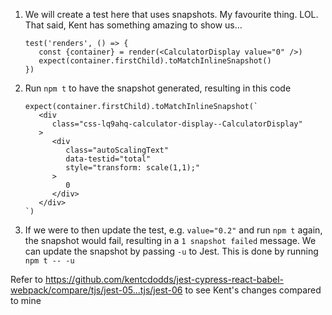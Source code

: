 1. We will create a test here that uses snapshots. My favourite thing. LOL. That
   said, Kent has something amazing to show us...

   ```
   test('renders', () => {
      const {container} = render(<CalculatorDisplay value="0" />)
      expect(container.firstChild).toMatchInlineSnapshot()
   })
   ```

1. Run `npm t` to have the snapshot generated, resulting in this code

   ```
   expect(container.firstChild).toMatchInlineSnapshot(`
      <div
         class="css-lq9ahq-calculator-display--CalculatorDisplay"
      >
         <div
            class="autoScalingText"
            data-testid="total"
            style="transform: scale(1,1);"
         >
            0
         </div>
      </div>
   `)
   ```

1. If we were to then update the test, e.g. `value="0.2"` and run `npm t` again,
   the snapshot would fail, resulting in a `1 snapshot failed` message. We can
   update the snapshot by passing `-u` to Jest. This is done by running
   `npm t -- -u`

Refer to
https://github.com/kentcdodds/jest-cypress-react-babel-webpack/compare/tjs/jest-05...tjs/jest-06
to see Kent's changes compared to mine
